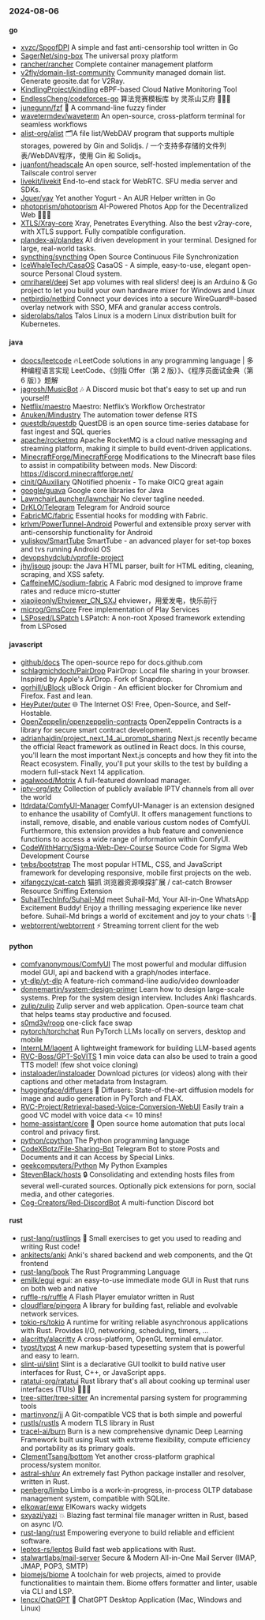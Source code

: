 ### 2024-08-06

#### go
* [xvzc/SpoofDPI](https://github.com/xvzc/SpoofDPI) A simple and fast anti-censorship tool written in Go
* [SagerNet/sing-box](https://github.com/SagerNet/sing-box) The universal proxy platform
* [rancher/rancher](https://github.com/rancher/rancher) Complete container management platform
* [v2fly/domain-list-community](https://github.com/v2fly/domain-list-community) Community managed domain list. Generate geosite.dat for V2Ray.
* [KindlingProject/kindling](https://github.com/KindlingProject/kindling) eBPF-based Cloud Native Monitoring Tool
* [EndlessCheng/codeforces-go](https://github.com/EndlessCheng/codeforces-go) 算法竞赛模板库 by 灵茶山艾府 💭💡🎈
* [junegunn/fzf](https://github.com/junegunn/fzf) 🌸 A command-line fuzzy finder
* [wavetermdev/waveterm](https://github.com/wavetermdev/waveterm) An open-source, cross-platform terminal for seamless workflows
* [alist-org/alist](https://github.com/alist-org/alist) 🗂️A file list/WebDAV program that supports multiple storages, powered by Gin and Solidjs. / 一个支持多存储的文件列表/WebDAV程序，使用 Gin 和 Solidjs。
* [juanfont/headscale](https://github.com/juanfont/headscale) An open source, self-hosted implementation of the Tailscale control server
* [livekit/livekit](https://github.com/livekit/livekit) End-to-end stack for WebRTC. SFU media server and SDKs.
* [Jguer/yay](https://github.com/Jguer/yay) Yet another Yogurt - An AUR Helper written in Go
* [photoprism/photoprism](https://github.com/photoprism/photoprism) AI-Powered Photos App for the Decentralized Web 🌈💎✨
* [XTLS/Xray-core](https://github.com/XTLS/Xray-core) Xray, Penetrates Everything. Also the best v2ray-core, with XTLS support. Fully compatible configuration.
* [plandex-ai/plandex](https://github.com/plandex-ai/plandex) AI driven development in your terminal. Designed for large, real-world tasks.
* [syncthing/syncthing](https://github.com/syncthing/syncthing) Open Source Continuous File Synchronization
* [IceWhaleTech/CasaOS](https://github.com/IceWhaleTech/CasaOS) CasaOS - A simple, easy-to-use, elegant open-source Personal Cloud system.
* [omriharel/deej](https://github.com/omriharel/deej) Set app volumes with real sliders! deej is an Arduino & Go project to let you build your own hardware mixer for Windows and Linux
* [netbirdio/netbird](https://github.com/netbirdio/netbird) Connect your devices into a secure WireGuard®-based overlay network with SSO, MFA and granular access controls.
* [siderolabs/talos](https://github.com/siderolabs/talos) Talos Linux is a modern Linux distribution built for Kubernetes.

#### java
* [doocs/leetcode](https://github.com/doocs/leetcode) 🔥LeetCode solutions in any programming language | 多种编程语言实现 LeetCode、《剑指 Offer（第 2 版）》、《程序员面试金典（第 6 版）》题解
* [jagrosh/MusicBot](https://github.com/jagrosh/MusicBot) 🎶 A Discord music bot that's easy to set up and run yourself!
* [Netflix/maestro](https://github.com/Netflix/maestro) Maestro: Netflix’s Workflow Orchestrator
* [Anuken/Mindustry](https://github.com/Anuken/Mindustry) The automation tower defense RTS
* [questdb/questdb](https://github.com/questdb/questdb) QuestDB is an open source time-series database for fast ingest and SQL queries
* [apache/rocketmq](https://github.com/apache/rocketmq) Apache RocketMQ is a cloud native messaging and streaming platform, making it simple to build event-driven applications.
* [MinecraftForge/MinecraftForge](https://github.com/MinecraftForge/MinecraftForge) Modifications to the Minecraft base files to assist in compatibility between mods. New Discord: https://discord.minecraftforge.net/
* [cinit/QAuxiliary](https://github.com/cinit/QAuxiliary) QNotified phoenix - To make OICQ great again
* [google/guava](https://github.com/google/guava) Google core libraries for Java
* [LawnchairLauncher/lawnchair](https://github.com/LawnchairLauncher/lawnchair) No clever tagline needed.
* [DrKLO/Telegram](https://github.com/DrKLO/Telegram) Telegram for Android source
* [FabricMC/fabric](https://github.com/FabricMC/fabric) Essential hooks for modding with Fabric.
* [krlvm/PowerTunnel-Android](https://github.com/krlvm/PowerTunnel-Android) Powerful and extensible proxy server with anti-censorship functionality for Android
* [yuliskov/SmartTube](https://github.com/yuliskov/SmartTube) SmartTube - an advanced player for set-top boxes and tvs running Android OS
* [devopshydclub/vprofile-project](https://github.com/devopshydclub/vprofile-project)
* [jhy/jsoup](https://github.com/jhy/jsoup) jsoup: the Java HTML parser, built for HTML editing, cleaning, scraping, and XSS safety.
* [CaffeineMC/sodium-fabric](https://github.com/CaffeineMC/sodium-fabric) A Fabric mod designed to improve frame rates and reduce micro-stutter
* [xiaojieonly/Ehviewer_CN_SXJ](https://github.com/xiaojieonly/Ehviewer_CN_SXJ) ehviewer，用爱发电，快乐前行
* [microg/GmsCore](https://github.com/microg/GmsCore) Free implementation of Play Services
* [LSPosed/LSPatch](https://github.com/LSPosed/LSPatch) LSPatch: A non-root Xposed framework extending from LSPosed

#### javascript
* [github/docs](https://github.com/github/docs) The open-source repo for docs.github.com
* [schlagmichdoch/PairDrop](https://github.com/schlagmichdoch/PairDrop) PairDrop: Local file sharing in your browser. Inspired by Apple's AirDrop. Fork of Snapdrop.
* [gorhill/uBlock](https://github.com/gorhill/uBlock) uBlock Origin - An efficient blocker for Chromium and Firefox. Fast and lean.
* [HeyPuter/puter](https://github.com/HeyPuter/puter) 🌐 The Internet OS! Free, Open-Source, and Self-Hostable.
* [OpenZeppelin/openzeppelin-contracts](https://github.com/OpenZeppelin/openzeppelin-contracts) OpenZeppelin Contracts is a library for secure smart contract development.
* [adrianhajdin/project_next_14_ai_prompt_sharing](https://github.com/adrianhajdin/project_next_14_ai_prompt_sharing) Next.js recently became the official React framework as outlined in React docs. In this course, you'll learn the most important Next.js concepts and how they fit into the React ecosystem. Finally, you'll put your skills to the test by building a modern full-stack Next 14 application.
* [agalwood/Motrix](https://github.com/agalwood/Motrix) A full-featured download manager.
* [iptv-org/iptv](https://github.com/iptv-org/iptv) Collection of publicly available IPTV channels from all over the world
* [ltdrdata/ComfyUI-Manager](https://github.com/ltdrdata/ComfyUI-Manager) ComfyUI-Manager is an extension designed to enhance the usability of ComfyUI. It offers management functions to install, remove, disable, and enable various custom nodes of ComfyUI. Furthermore, this extension provides a hub feature and convenience functions to access a wide range of information within ComfyUI.
* [CodeWithHarry/Sigma-Web-Dev-Course](https://github.com/CodeWithHarry/Sigma-Web-Dev-Course) Source Code for Sigma Web Development Course
* [twbs/bootstrap](https://github.com/twbs/bootstrap) The most popular HTML, CSS, and JavaScript framework for developing responsive, mobile first projects on the web.
* [xifangczy/cat-catch](https://github.com/xifangczy/cat-catch) 猫抓 浏览器资源嗅探扩展 / cat-catch Browser Resource Sniffing Extension
* [SuhailTechInfo/Suhail-Md](https://github.com/SuhailTechInfo/Suhail-Md) meet Suhail-Md, Your All-in-One WhatsApp Excitement Buddy! Enjoy a thrilling messaging experience like never before. Suhail-Md brings a world of excitement and joy to your chats ✨🤖
* [webtorrent/webtorrent](https://github.com/webtorrent/webtorrent) ⚡️ Streaming torrent client for the web

#### python
* [comfyanonymous/ComfyUI](https://github.com/comfyanonymous/ComfyUI) The most powerful and modular diffusion model GUI, api and backend with a graph/nodes interface.
* [yt-dlp/yt-dlp](https://github.com/yt-dlp/yt-dlp) A feature-rich command-line audio/video downloader
* [donnemartin/system-design-primer](https://github.com/donnemartin/system-design-primer) Learn how to design large-scale systems. Prep for the system design interview. Includes Anki flashcards.
* [zulip/zulip](https://github.com/zulip/zulip) Zulip server and web application. Open-source team chat that helps teams stay productive and focused.
* [s0md3v/roop](https://github.com/s0md3v/roop) one-click face swap
* [pytorch/torchchat](https://github.com/pytorch/torchchat) Run PyTorch LLMs locally on servers, desktop and mobile
* [InternLM/lagent](https://github.com/InternLM/lagent) A lightweight framework for building LLM-based agents
* [RVC-Boss/GPT-SoVITS](https://github.com/RVC-Boss/GPT-SoVITS) 1 min voice data can also be used to train a good TTS model! (few shot voice cloning)
* [instaloader/instaloader](https://github.com/instaloader/instaloader) Download pictures (or videos) along with their captions and other metadata from Instagram.
* [huggingface/diffusers](https://github.com/huggingface/diffusers) 🤗 Diffusers: State-of-the-art diffusion models for image and audio generation in PyTorch and FLAX.
* [RVC-Project/Retrieval-based-Voice-Conversion-WebUI](https://github.com/RVC-Project/Retrieval-based-Voice-Conversion-WebUI) Easily train a good VC model with voice data <= 10 mins!
* [home-assistant/core](https://github.com/home-assistant/core) 🏡 Open source home automation that puts local control and privacy first.
* [python/cpython](https://github.com/python/cpython) The Python programming language
* [CodeXBotz/File-Sharing-Bot](https://github.com/CodeXBotz/File-Sharing-Bot) Telegram Bot to store Posts and Documents and it can Access by Special Links.
* [geekcomputers/Python](https://github.com/geekcomputers/Python) My Python Examples
* [StevenBlack/hosts](https://github.com/StevenBlack/hosts) 🔒 Consolidating and extending hosts files from several well-curated sources. Optionally pick extensions for porn, social media, and other categories.
* [Cog-Creators/Red-DiscordBot](https://github.com/Cog-Creators/Red-DiscordBot) A multi-function Discord bot

#### rust
* [rust-lang/rustlings](https://github.com/rust-lang/rustlings) 🦀 Small exercises to get you used to reading and writing Rust code!
* [ankitects/anki](https://github.com/ankitects/anki) Anki's shared backend and web components, and the Qt frontend
* [rust-lang/book](https://github.com/rust-lang/book) The Rust Programming Language
* [emilk/egui](https://github.com/emilk/egui) egui: an easy-to-use immediate mode GUI in Rust that runs on both web and native
* [ruffle-rs/ruffle](https://github.com/ruffle-rs/ruffle) A Flash Player emulator written in Rust
* [cloudflare/pingora](https://github.com/cloudflare/pingora) A library for building fast, reliable and evolvable network services.
* [tokio-rs/tokio](https://github.com/tokio-rs/tokio) A runtime for writing reliable asynchronous applications with Rust. Provides I/O, networking, scheduling, timers, ...
* [alacritty/alacritty](https://github.com/alacritty/alacritty) A cross-platform, OpenGL terminal emulator.
* [typst/typst](https://github.com/typst/typst) A new markup-based typesetting system that is powerful and easy to learn.
* [slint-ui/slint](https://github.com/slint-ui/slint) Slint is a declarative GUI toolkit to build native user interfaces for Rust, C++, or JavaScript apps.
* [ratatui-org/ratatui](https://github.com/ratatui-org/ratatui) Rust library that's all about cooking up terminal user interfaces (TUIs) 👨‍🍳🐀
* [tree-sitter/tree-sitter](https://github.com/tree-sitter/tree-sitter) An incremental parsing system for programming tools
* [martinvonz/jj](https://github.com/martinvonz/jj) A Git-compatible VCS that is both simple and powerful
* [rustls/rustls](https://github.com/rustls/rustls) A modern TLS library in Rust
* [tracel-ai/burn](https://github.com/tracel-ai/burn) Burn is a new comprehensive dynamic Deep Learning Framework built using Rust with extreme flexibility, compute efficiency and portability as its primary goals.
* [ClementTsang/bottom](https://github.com/ClementTsang/bottom) Yet another cross-platform graphical process/system monitor.
* [astral-sh/uv](https://github.com/astral-sh/uv) An extremely fast Python package installer and resolver, written in Rust.
* [penberg/limbo](https://github.com/penberg/limbo) Limbo is a work-in-progress, in-process OLTP database management system, compatible with SQLite.
* [elkowar/eww](https://github.com/elkowar/eww) ElKowars wacky widgets
* [sxyazi/yazi](https://github.com/sxyazi/yazi) 💥 Blazing fast terminal file manager written in Rust, based on async I/O.
* [rust-lang/rust](https://github.com/rust-lang/rust) Empowering everyone to build reliable and efficient software.
* [leptos-rs/leptos](https://github.com/leptos-rs/leptos) Build fast web applications with Rust.
* [stalwartlabs/mail-server](https://github.com/stalwartlabs/mail-server) Secure & Modern All-in-One Mail Server (IMAP, JMAP, POP3, SMTP)
* [biomejs/biome](https://github.com/biomejs/biome) A toolchain for web projects, aimed to provide functionalities to maintain them. Biome offers formatter and linter, usable via CLI and LSP.
* [lencx/ChatGPT](https://github.com/lencx/ChatGPT) 🔮 ChatGPT Desktop Application (Mac, Windows and Linux)
